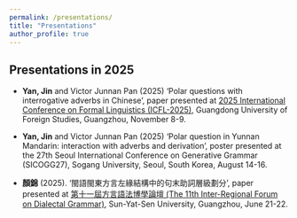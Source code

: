 ```yaml
---
permalink: /presentations/
title: "Presentations"
author_profile: true
---
```




**Presentations in 2025** 
---

  *  **Yan, Jin** and Victor Junnan Pan (2025) ‘Polar questions with interrogative adverbs in Chinese’, paper presented at [2025 International Conference on Formal Linguistics (ICFL-2025)](http://icfl11.com/), Guangdong University of Foreign Studies, Guangzhou, November 8-9.

  *   **Yan, Jin** and Victor Junnan Pan (2025) ‘Polar question in Yunnan Mandarin: interaction with adverbs and derivation’, poster presented at the 27th Seoul International Conference on Generative Grammar (SICOGG27), Sogang University, Seoul, South Korea, August 14-16.

  *  **顏錦** (2025). ‘閩語閩東方言左緣結構中的句末助詞層級劃分’, paper presented at [第十一屆方言語法博學論壇 (The 11th Inter-Regional Forum on Dialectal Grammar)](https://www.cuhk.edu.hk/ics/clrc/irf/2025/index.html), Sun-Yat-Sen University, Guangzhou, June 21-22.

